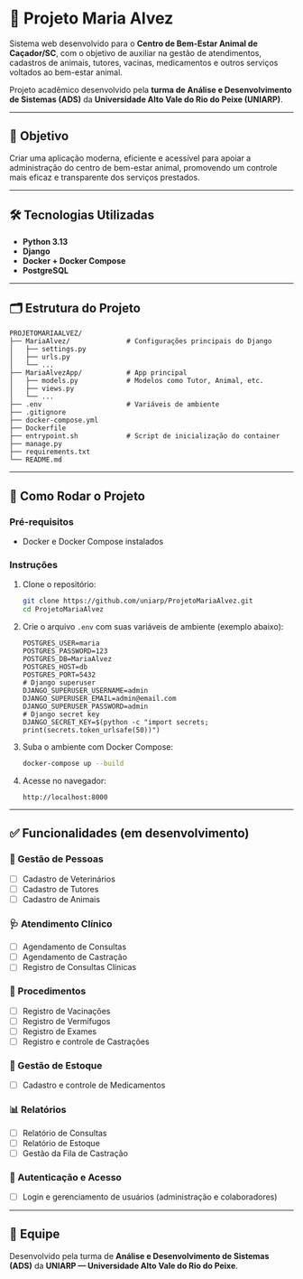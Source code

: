 
# 🐾 Projeto Maria Alvez

Sistema web desenvolvido para o **Centro de Bem-Estar Animal de Caçador/SC**, com o objetivo de auxiliar na gestão de atendimentos, cadastros de animais, tutores, vacinas, medicamentos e outros serviços voltados ao bem-estar animal.

Projeto acadêmico desenvolvido pela **turma de Análise e Desenvolvimento de Sistemas (ADS)** da **Universidade Alto Vale do Rio do Peixe (UNIARP)**.

---

## 🎯 Objetivo

Criar uma aplicação moderna, eficiente e acessível para apoiar a administração do centro de bem-estar animal, promovendo um controle mais eficaz e transparente dos serviços prestados.

---

## 🛠️ Tecnologias Utilizadas

- **Python 3.13**
- **Django**
- **Docker + Docker Compose**
- **PostgreSQL**

---

## 🗂️ Estrutura do Projeto

```
PROJETOMARIAALVEZ/
├── MariaAlvez/              # Configurações principais do Django
│   ├── settings.py
│   ├── urls.py
│   └── ...
├── MariaAlvezApp/           # App principal
│   ├── models.py            # Modelos como Tutor, Animal, etc.
│   ├── views.py
│   └── ...
├── .env                     # Variáveis de ambiente
├── .gitignore
├── docker-compose.yml
├── Dockerfile
├── entrypoint.sh            # Script de inicialização do container
├── manage.py
├── requirements.txt
└── README.md
```

---

## 🚀 Como Rodar o Projeto

### Pré-requisitos

- Docker e Docker Compose instalados

### Instruções

1. Clone o repositório:
   ```bash
   git clone https://github.com/uniarp/ProjetoMariaAlvez.git
   cd ProjetoMariaAlvez
   ```

2. Crie o arquivo `.env` com suas variáveis de ambiente (exemplo abaixo):
   ```
   POSTGRES_USER=maria
   POSTGRES_PASSWORD=123
   POSTGRES_DB=MariaAlvez
   POSTGRES_HOST=db
   POSTGRES_PORT=5432
   # Django superuser
   DJANGO_SUPERUSER_USERNAME=admin
   DJANGO_SUPERUSER_EMAIL=admin@email.com
   DJANGO_SUPERUSER_PASSWORD=admin
   # Django secret key
   DJANGO_SECRET_KEY=$(python -c "import secrets; print(secrets.token_urlsafe(50))")
   ```

3. Suba o ambiente com Docker Compose:
   ```bash
   docker-compose up --build
   ```

4. Acesse no navegador:
   ```
   http://localhost:8000
   ```

---

## ✅ Funcionalidades (em desenvolvimento)

### 👤 Gestão de Pessoas
- [ ] Cadastro de Veterinários
- [ ] Cadastro de Tutores
- [ ] Cadastro de Animais

### 🩺 Atendimento Clínico
- [ ] Agendamento de Consultas
- [ ] Agendamento de Castração
- [ ] Registro de Consultas Clínicas

### 💉 Procedimentos
- [ ] Registro de Vacinações
- [ ] Registro de Vermífugos
- [ ] Registro de Exames
- [ ] Registro e controle de Castrações

### 💊 Gestão de Estoque
- [ ] Cadastro e controle de Medicamentos

### 📊 Relatórios
- [ ] Relatório de Consultas
- [ ] Relatório de Estoque
- [ ] Gestão da Fila de Castração

### 🔐 Autenticação e Acesso
- [ ] Login e gerenciamento de usuários (administração e colaboradores)

---

## 👥 Equipe

Desenvolvido pela turma de **Análise e Desenvolvimento de Sistemas (ADS)** da **UNIARP — Universidade Alto Vale do Rio do Peixe**.